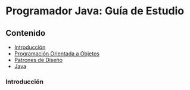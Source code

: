 # Programador Java: Guía de Estudio

## Contenido
* [Introducción](#introducción)
* [Programación Orientada a Objetos]()
* [Patrones de Diseño]()
* [Java]()

### Introducción




